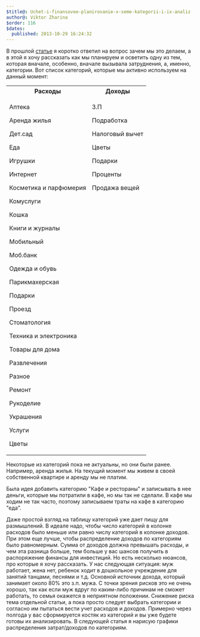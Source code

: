 ```yaml
---
$title@: Uchet-i-finansovoe-planirovanie-v-seme-kategorii-i-ix-analiz
author@: Viktor Zharina
$order: 116
$dates:
  published: 2013-10-29 16:24:32
---
```

В прошлой <a title="Учет и финансовое планирование в семье. Зачем?" href="http://viktor.zharina.info/papa/domashnyaya-buxgalteriya-zachem/">статье</a> я коротко ответил на вопрос зачем мы это делаем, а в этой я хочу рассказать как мы планируем и осветить одну из тем, которая вначале, особенно, вначале вызывала затруднения, а, именно, категории. Вот список категорий, которые мы активно используем на данный момент:

<table>

<tr><th>Расходы</th><th>Доходы</th></tr>

<tr>

<td text-valign="top">

Аптека

Аренда жилья

Дет.сад

Еда

Игрушки

Интернет

Косметика и парфюмерия

Комуслуги

Кошка

Книги и журналы

Мобильный

Моб.банк

Одежда и обувь

Парикмахерская

Подарки

Проезд

Стоматология

Техника и электроника

Товары для дома

Развлечения

Разное

Ремонт

Рукоделие

Украшения

Услуги

Цветы

</td>

<td valign="top">

З.П

Подработка

Налоговый вычет

Цветы

Подарки

Проценты

Продажа вещей

</td>

</tr>

</table>



Некоторые из категорий пока не актуальны, но они были ранее. Например, аренда жилья. На текущий момент мы живем в своей собственной квартире и аренду мы не платим. 

Была идея добавить категорию "Кафе и рестораны" и записывать в нее деньги, которые мы потратили в кафе, но мы так не сделали. В кафе мы ходим не так часто, поэтому записываем траты на кафе в категорию "еда".



Даже простой взгляд на таблицу категорий уже дает пищу для размышлений. В идеале надо, чтобы число категорий в колонке расходов было меньше или равно числу категорий в колонке доходов. При этом еще лучше, чтобы распределение доходов по категориям было равномерным. Сумма от доходов должна превышать расходы, и чем эта разница больше, тем больше у вас шансов получить в распоряжение финансы для инвестиций. Но есть несколько нюансов, про которые я хочу рассказать. У нас следующая ситуация: муж работает, жена нет, ребенок ходит в дошкольное учреждение для занятий танцами, песнями и т.д. Основной источник дохода, который занимает около 80% это з.п. мужа. С точки зрения рисков это не очень хорошо, так как если муж вдруг по каким-либо причинам не сможет работать, то семья окажется в неприятном положении. Снижение риска тема отдельной статьи, а пока просто следует выбрать категории и согласно им пытаться вести учет расходов и доходов. Примерно через полгода у вас сформируется костяк из категорий и вы уже будете готовы их анализировать. В следующей статья я нарисую графики распределения затрат/доходов по категориям.